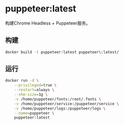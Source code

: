 # puppeteer:latest

构建Chrome Headless + Puppeteer服务。

## 构建
```bash
docker build -t puppeteer:latest puppeteer\:latest/
```

## 运行
```bash
docker run -d \
    --privileged=true \
    --restart=always \
    --shm-size=1g \
    -v /home/puppeteer/fonts:/root/.fonts \
    -v /home/puppeteer/service:/puppeteer/service \
    -v /home/puppeteer/logs:/puppeteer/logs \
    --name=puppeteer \
    puppeteer:latest
```